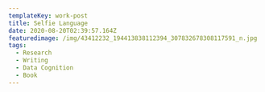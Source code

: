 ```yaml
---
templateKey: work-post
title: Selfie Language
date: 2020-08-20T02:39:57.164Z
featuredimage: /img/43412232_194413838112394_307832678308117591_n.jpg
tags:
  - Research
  - Writing
  - Data Cognition
  - Book
---
```


